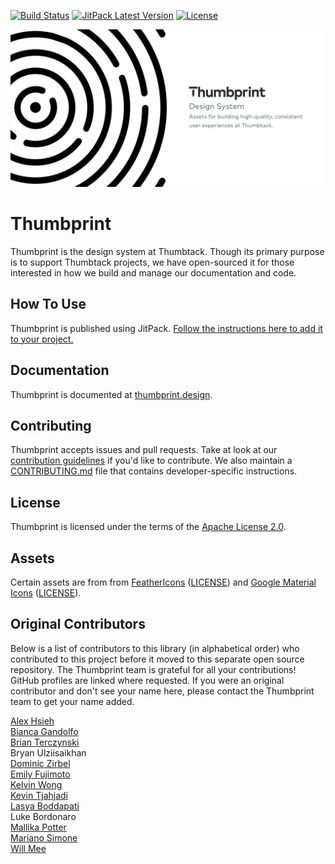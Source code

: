 [![Build Status](https://github.com/thumbtack/thumbprint-android/actions/workflows/ci.yml/badge.svg?branch=main)](https://github.com/thumbtack/thumbprint-android/actions/workflows/ci.yml)
[![JitPack Latest Version](https://img.shields.io/jitpack/v/github/thumbtack/thumbprint-android)](https://jitpack.io/#thumbtack/thumbprint-android)
[![License](https://img.shields.io/github/license/thumbtack/thumbprint-android?color=important)](https://github.com/thumbtack/thumbprint-android/blob/main/LICENSE)

![Thumbprint Android header](./.github/thumbprint-header.png)
# Thumbprint

Thumbprint is the design system at Thumbtack. Though its primary purpose is to support Thumbtack projects, we have open-sourced it for those interested in how we build and manage our documentation and code.

## How To Use

Thumbprint is published using JitPack. [Follow the instructions here to add it to your project.](https://jitpack.io/#thumbtack/thumbprint-android)

## Documentation

Thumbprint is documented at [thumbprint.design](https://thumbprint.design/).

## Contributing

Thumbprint accepts issues and pull requests. Take at look at our [contribution guidelines](https://thumbprint.design/overview/contributing/) if you'd like to contribute. We also maintain a [CONTRIBUTING.md](CONTRIBUTING.md) file that contains developer-specific instructions.

## License

Thumbprint is licensed under the terms of the [Apache License 2.0](LICENSE).

## Assets

Certain assets are from from [FeatherIcons](https://feathericons.com/) ([LICENSE](https://github.com/feathericons/feather/blob/master/LICENSE)) and [Google Material Icons](https://google.github.io/material-design-icons/) ([LICENSE](https://www.apache.org/licenses/LICENSE-2.0.html)).

## Original Contributors

Below is a list of contributors to this library (in alphabetical order) who contributed to this project before it moved to this separate open source repository. The Thumbprint team is grateful for all your contributions! GitHub profiles are linked where requested. If you were an original contributor and don't see your name here, please contact the Thumbprint team to get your name added.

[Alex Hsieh](https://github.com/alexander-d-hsieh/)\
[Bianca Gandolfo](https://github.com/bgando)\
[Brian Terczynski](https://github.com/brian-terczynski)\
Bryan Ulziisaikhan\
[Dominic Zirbel](https://github.com/dzirbel)\
[Emily Fujimoto](https://github.com/efujimoto)\
[Kelvin Wong](https://github.com/kelvinwong11)\
[Kevin Tjahjadi](https://github.com/kevintok)\
[Lasya Boddapati](https://github.com/lboddapati)\
Luke Bordonaro\
[Mallika Potter](https://github.com/mallikapotter)\
[Mariano Simone](https://github.com/marianosimone)\
[Will Mee](https://github.com/willmee)
